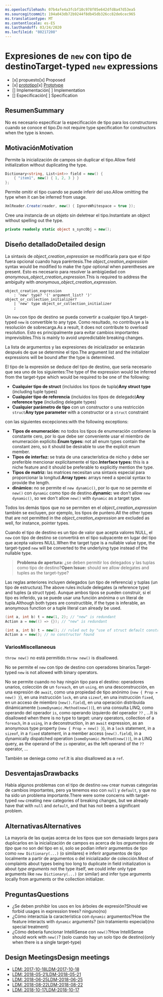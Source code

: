 ```yaml
---
ms.openlocfilehash: 07b4afe4a3fcbf10c978f05e642dfd8a47d53ea5
ms.sourcegitcommit: 194a043db72b9244f8db45db326cc82de6cec965
ms.translationtype: MT
ms.contentlocale: es-ES
ms.lasthandoff: 03/24/2020
ms.locfileid: "80217208"
---
```


# <a name="target-typed-new-expressions"></a><span data-ttu-id="2620f-101">Expresiones de `new` con tipo de destino</span><span class="sxs-lookup"><span data-stu-id="2620f-101">Target-typed `new` expressions</span></span>

* <span data-ttu-id="2620f-102">[x] propuesto</span><span class="sxs-lookup"><span data-stu-id="2620f-102">[x] Proposed</span></span>
* <span data-ttu-id="2620f-103">[x] [prototipo](https://github.com/alrz/roslyn/tree/features/target-typed-new)</span><span class="sxs-lookup"><span data-stu-id="2620f-103">[x] [Prototype](https://github.com/alrz/roslyn/tree/features/target-typed-new)</span></span>
* <span data-ttu-id="2620f-104">[] Implementación</span><span class="sxs-lookup"><span data-stu-id="2620f-104">[ ] Implementation</span></span>
* <span data-ttu-id="2620f-105">[] Especificación</span><span class="sxs-lookup"><span data-stu-id="2620f-105">[ ] Specification</span></span>

## <a name="summary"></a><span data-ttu-id="2620f-106">Resumen</span><span class="sxs-lookup"><span data-stu-id="2620f-106">Summary</span></span>
[summary]: #summary

<span data-ttu-id="2620f-107">No es necesario especificar la especificación de tipo para los constructores cuando se conoce el tipo.</span><span class="sxs-lookup"><span data-stu-id="2620f-107">Do not require type specification for constructors when the type is known.</span></span> 

## <a name="motivation"></a><span data-ttu-id="2620f-108">Motivación</span><span class="sxs-lookup"><span data-stu-id="2620f-108">Motivation</span></span>
[motivation]: #motivation

<span data-ttu-id="2620f-109">Permite la inicialización de campos sin duplicar el tipo.</span><span class="sxs-lookup"><span data-stu-id="2620f-109">Allow field initialization without duplicating the type.</span></span>
```cs
Dictionary<string, List<int>> field = new() {
    { "item1", new() { 1, 2, 3 } }
};
```

<span data-ttu-id="2620f-110">Permite omitir el tipo cuando se puede inferir del uso.</span><span class="sxs-lookup"><span data-stu-id="2620f-110">Allow omitting the type when it can be inferred from usage.</span></span>
```cs
XmlReader.Create(reader, new() { IgnoreWhitespace = true });
```

<span data-ttu-id="2620f-111">Cree una instancia de un objeto sin deletrear el tipo.</span><span class="sxs-lookup"><span data-stu-id="2620f-111">Instantiate an object without spelling out the type.</span></span>
```cs
private readonly static object s_syncObj = new();
```

## <a name="detailed-design"></a><span data-ttu-id="2620f-112">Diseño detallado</span><span class="sxs-lookup"><span data-stu-id="2620f-112">Detailed design</span></span>
[design]: #detailed-design

<span data-ttu-id="2620f-113">La sintaxis de *object_creation_expression* se modificaría para que el *tipo* fuera opcional cuando haya paréntesis.</span><span class="sxs-lookup"><span data-stu-id="2620f-113">The *object_creation_expression* syntax would be modified to make the *type* optional when parentheses are present.</span></span> <span data-ttu-id="2620f-114">Esto es necesario para resolver la ambigüedad con *anonymous_object_creation_expression*.</span><span class="sxs-lookup"><span data-stu-id="2620f-114">This is required to address the ambiguity with *anonymous_object_creation_expression*.</span></span>
```antlr
object_creation_expression
    : 'new' type? '(' argument_list? ')' object_or_collection_initializer?
    | 'new' type object_or_collection_initializer
    ;
```

<span data-ttu-id="2620f-115">Un `new` con tipo de destino se pueda convertir a cualquier tipo.</span><span class="sxs-lookup"><span data-stu-id="2620f-115">A target-typed `new` is convertible to any type.</span></span> <span data-ttu-id="2620f-116">Como resultado, no contribuye a la resolución de sobrecarga.</span><span class="sxs-lookup"><span data-stu-id="2620f-116">As a result, it does not contribute to overload resolution.</span></span> <span data-ttu-id="2620f-117">Esto es principalmente para evitar cambios importantes imprevisibles.</span><span class="sxs-lookup"><span data-stu-id="2620f-117">This is mainly to avoid unpredictable breaking changes.</span></span>

<span data-ttu-id="2620f-118">La lista de argumentos y las expresiones de inicializador se enlazarán después de que se determine el tipo.</span><span class="sxs-lookup"><span data-stu-id="2620f-118">The argument list and the initializer expressions will be bound after the type is determined.</span></span>

<span data-ttu-id="2620f-119">El tipo de la expresión se deduce del tipo de destino, que sería necesario que sea uno de los siguientes:</span><span class="sxs-lookup"><span data-stu-id="2620f-119">The type of the expression would be inferred from the target-type which would be required to be one of the following:</span></span>

- <span data-ttu-id="2620f-120">**Cualquier tipo de struct** (incluidos los tipos de tupla)</span><span class="sxs-lookup"><span data-stu-id="2620f-120">**Any struct type** (including tuple types)</span></span>
- <span data-ttu-id="2620f-121">**Cualquier tipo de referencia** (incluidos los tipos de delegado)</span><span class="sxs-lookup"><span data-stu-id="2620f-121">**Any reference type** (including delegate types)</span></span>
- <span data-ttu-id="2620f-122">**Cualquier parámetro de tipo** con un constructor o una restricción `struct`</span><span class="sxs-lookup"><span data-stu-id="2620f-122">**Any type parameter** with a constructor or a `struct` constraint</span></span>

<span data-ttu-id="2620f-123">con las siguientes excepciones:</span><span class="sxs-lookup"><span data-stu-id="2620f-123">with the following exceptions:</span></span>

- <span data-ttu-id="2620f-124">**Tipos de enumeración:** no todos los tipos de enumeración contienen la constante cero, por lo que debe ser conveniente usar el miembro de enumeración explícito.</span><span class="sxs-lookup"><span data-stu-id="2620f-124">**Enum types:** not all enum types contain the constant zero, so it should be desirable to use the explicit enum member.</span></span>
- <span data-ttu-id="2620f-125">**Tipos de interfaz:** se trata de una característica de nicho y debe ser preferible mencionar explícitamente el tipo.</span><span class="sxs-lookup"><span data-stu-id="2620f-125">**Interface types:** this is a niche feature and it should be preferable to explicitly mention the type.</span></span>
- <span data-ttu-id="2620f-126">**Tipos de matriz:** las matrices necesitan una sintaxis especial para proporcionar la longitud.</span><span class="sxs-lookup"><span data-stu-id="2620f-126">**Array types:** arrays need a special syntax to provide the length.</span></span>
- <span data-ttu-id="2620f-127">**dinámico:** no se permite el `new dynamic()`, por lo que no se permite el `new()` con `dynamic` como tipo de destino.</span><span class="sxs-lookup"><span data-stu-id="2620f-127">**dynamic:** we don't allow `new dynamic()`, so we don't allow `new()` with `dynamic` as a target type.</span></span>

<span data-ttu-id="2620f-128">Todos los demás tipos que no se permiten en el *object_creation_expression* también se excluyen, por ejemplo, los tipos de puntero.</span><span class="sxs-lookup"><span data-stu-id="2620f-128">All the other types that are not permitted in the *object_creation_expression* are excluded as well, for instance, pointer types.</span></span>

<span data-ttu-id="2620f-129">Cuando el tipo de destino es un tipo de valor que acepta valores NULL, el `new` con tipo de destino se convertirá en el tipo subyacente en lugar del tipo que acepta valores NULL.</span><span class="sxs-lookup"><span data-stu-id="2620f-129">When the target type is a nullable value type, the target-typed `new` will be converted to the underlying type instead of the nullable type.</span></span>

> <span data-ttu-id="2620f-130">**Problema de apertura:** ¿se deben permitir los delegados y las tuplas como tipo de destino?</span><span class="sxs-lookup"><span data-stu-id="2620f-130">**Open Issue:** should we allow delegates and tuples as the target-type?</span></span>

<span data-ttu-id="2620f-131">Las reglas anteriores incluyen delegados (un tipo de referencia) y tuplas (un tipo de estructura).</span><span class="sxs-lookup"><span data-stu-id="2620f-131">The above rules include delegates (a reference type) and tuples (a struct type).</span></span> <span data-ttu-id="2620f-132">Aunque ambos tipos se pueden construir, si el tipo es inferido, ya se puede usar una función anónima o un literal de tupla.</span><span class="sxs-lookup"><span data-stu-id="2620f-132">Although both types are constructible, if the type is inferable, an anonymous function or a tuple literal can already be used.</span></span>
```cs
(int a, int b) t = new(1, 2); // "new" is redundant
Action a = new(() => {}); // "new" is redundant

(int a, int b) t = new(); // ruled out by "use of struct default constructor"
Action a = new(); // no constructor found
```

### <a name="miscellaneous"></a><span data-ttu-id="2620f-133">Varios</span><span class="sxs-lookup"><span data-stu-id="2620f-133">Miscellaneous</span></span>

<span data-ttu-id="2620f-134">`throw new()` no está permitido.</span><span class="sxs-lookup"><span data-stu-id="2620f-134">`throw new()` is disallowed.</span></span>

<span data-ttu-id="2620f-135">No se permite el `new` con tipo de destino con operadores binarios.</span><span class="sxs-lookup"><span data-stu-id="2620f-135">Target-typed `new` is not allowed with binary operators.</span></span>

<span data-ttu-id="2620f-136">No se permite cuando no hay ningún tipo para el destino: operadores unarios, colección de un `foreach`, en un `using`, en una desconstrucción, en una expresión de `await`, como una propiedad de tipo anónimo (`new { Prop = new() }`), en una instrucción `lock`, en una `sizeof`, en una instrucción `fixed`, en un acceso de miembro (`new().field`), en una operación distribuida dinámicamente (`someDynamic.Method(new())`), en una consulta LINQ, como operando del operador `is`, como operando izquierdo del operador `??` ,  ...</span><span class="sxs-lookup"><span data-stu-id="2620f-136">It is disallowed when there is no type to target: unary operators, collection of a `foreach`, in a `using`, in a deconstruction, in an `await` expression, as an anonymous type property (`new { Prop = new() }`), in a `lock` statement, in a `sizeof`, in a `fixed` statement, in a member access (`new().field`), in a dynamically dispatched operation (`someDynamic.Method(new())`), in a LINQ query, as the operand of the `is` operator, as the left operand of the `??` operator,  ...</span></span>

<span data-ttu-id="2620f-137">También se deniega como `ref`.</span><span class="sxs-lookup"><span data-stu-id="2620f-137">It is also disallowed as a `ref`.</span></span>

## <a name="drawbacks"></a><span data-ttu-id="2620f-138">Desventajas</span><span class="sxs-lookup"><span data-stu-id="2620f-138">Drawbacks</span></span>
[drawbacks]: #drawbacks

<span data-ttu-id="2620f-139">Había algunos problemas con el tipo de destino `new` crear nuevas categorías de cambios importantes, pero ya tenemos eso con `null` y `default`, y que no ha sido un problema importante.</span><span class="sxs-lookup"><span data-stu-id="2620f-139">There were some concerns with target-typed `new` creating new categories of breaking changes, but we already have that with `null` and `default`, and that has not been a significant problem.</span></span>

## <a name="alternatives"></a><span data-ttu-id="2620f-140">Alternativas</span><span class="sxs-lookup"><span data-stu-id="2620f-140">Alternatives</span></span>
[alternatives]: #alternatives

<span data-ttu-id="2620f-141">La mayoría de las quejas acerca de los tipos que son demasiado largos para duplicarlos en la inicialización de campos es acerca de los *argumentos de tipo* que no son del tipo en sí, solo se podían inferir argumentos de tipo como `new Dictionary(...)` (o similares) e inferir argumentos de tipo localmente a partir de argumentos o del inicializador de colección.</span><span class="sxs-lookup"><span data-stu-id="2620f-141">Most of complaints about types being too long to duplicate in field initialization is about *type arguments* not the type itself, we could infer only type arguments like `new Dictionary(...)` (or similar) and infer type arguments locally from arguments or the collection initializer.</span></span>

## <a name="questions"></a><span data-ttu-id="2620f-142">Preguntas</span><span class="sxs-lookup"><span data-stu-id="2620f-142">Questions</span></span>
[questions]: #questions

- <span data-ttu-id="2620f-143">¿Se deben prohibir los usos en los árboles de expresión?</span><span class="sxs-lookup"><span data-stu-id="2620f-143">Should we forbid usages in expression trees?</span></span> <span data-ttu-id="2620f-144">ninguno</span><span class="sxs-lookup"><span data-stu-id="2620f-144">(no)</span></span>
- <span data-ttu-id="2620f-145">¿Cómo interactúa la característica con `dynamic` argumentos?</span><span class="sxs-lookup"><span data-stu-id="2620f-145">How the feature interacts with `dynamic` arguments?</span></span> <span data-ttu-id="2620f-146">(sin tratamiento especial)</span><span class="sxs-lookup"><span data-stu-id="2620f-146">(no special treatment)</span></span>
- <span data-ttu-id="2620f-147">¿Cómo debería funcionar IntelliSense con `new()`?</span><span class="sxs-lookup"><span data-stu-id="2620f-147">How IntelliSense should work with `new()`?</span></span> <span data-ttu-id="2620f-148">(solo cuando hay un solo tipo de destino)</span><span class="sxs-lookup"><span data-stu-id="2620f-148">(only when there is a single target-type)</span></span>

## <a name="design-meetings"></a><span data-ttu-id="2620f-149">Design Meetings</span><span class="sxs-lookup"><span data-stu-id="2620f-149">Design meetings</span></span>

- [<span data-ttu-id="2620f-150">LDM: 2017-10-18</span><span class="sxs-lookup"><span data-stu-id="2620f-150">LDM-2017-10-18</span></span>](https://github.com/dotnet/csharplang/blob/master/meetings/2017/LDM-2017-10-18.md#100)
- [<span data-ttu-id="2620f-151">LDM: 2018-05-21</span><span class="sxs-lookup"><span data-stu-id="2620f-151">LDM-2018-05-21</span></span>](https://github.com/dotnet/csharplang/blob/master/meetings/2018/LDM-2018-05-21.md)
- [<span data-ttu-id="2620f-152">LDM: 2018-06-25</span><span class="sxs-lookup"><span data-stu-id="2620f-152">LDM-2018-06-25</span></span>](https://github.com/dotnet/csharplang/blob/master/meetings/2018/LDM-2018-06-25.md)
- [<span data-ttu-id="2620f-153">LDM: 2018-08-22</span><span class="sxs-lookup"><span data-stu-id="2620f-153">LDM-2018-08-22</span></span>](https://github.com/dotnet/csharplang/blob/master/meetings/2018/LDM-2018-08-22.md#target-typed-new)
- [<span data-ttu-id="2620f-154">LDM: 2018-10-17</span><span class="sxs-lookup"><span data-stu-id="2620f-154">LDM-2018-10-17</span></span>](https://github.com/dotnet/csharplang/blob/master/meetings/2018/LDM-2018-10-17.md)
